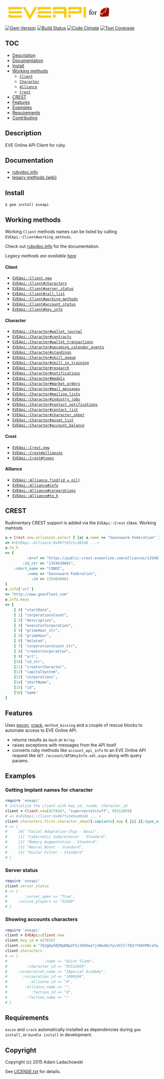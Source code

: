 ![EVEApi for ruby](https://github.com/aladac/eveapi/raw/master/doc/eveapi.png)

[![Gem Version](https://badge.fury.io/rb/eveapi.svg)](http://badge.fury.io/rb/eveapi)
[![Build Status](https://secure.travis-ci.org/aladac/eveapi.svg?branch=master)](https://travis-ci.org/aladac/eveapi)
[![Code Climate](https://codeclimate.com/github/aladac/eveapi/badges/gpa.svg)](https://codeclimate.com/github/aladac/eveapi)
[![Test Coverage](https://codeclimate.com/github/aladac/eveapi/badges/coverage.svg)](https://codeclimate.com/github/aladac/eveapi/coverage)

## TOC
- [Description](#desc)
- [Documentation](#doc)
- [Install](#install)
- [Working methods](#methods)
  - [`Client`](#client)
  - [`Character`](#character)
  - [`Alliance`](#alliance)
  - [`Crest`](#crest_methods)
- [CREST](#crest)
- [Features](#feats)
- [Examples](#examples)
- [Requirements](#reqs)
- [Contributing](https://github.com/aladac/eveapi/blob/master/CONTRIBUTING.md)

<a name="name"></a>
## Description
EVE Online API Client for ruby

<a name="doc"></a>
## Documentation
- [rubydoc.info](http://rdoc.info/gems/eveapi)
- [legacy methods (wiki)](https://github.com/aladac/eveapi/wiki)

<a name="install"></a>
## Install
    $ gem install eveapi

<a name="methods"></a>
## Working methods
Working `Client` methods names can be listed by calling `EVEApi::Client#working_methods`.

Check out [rubydoc.info](http://rdoc.info/gems/eveapi) for the documentation.

*Legacy methods are available [here](https://github.com/aladac/eveapi/wiki)*

<a name="client"></a>
#### Client

- [`EVEApi::Client.new`](http://www.rubydoc.info/gems/eveapi/EVEApi/Client)
- [`EVEApi::Client#characters`](http://www.rubydoc.info/gems/eveapi/EVEApi/Client#characters-instance_method)
- [`EVEApi::Client#server_status`](http://www.rubydoc.info/gems/eveapi/EVEApi/Client#server_status-instance_method)
- [`EVEApi::Client#call_list`](http://www.rubydoc.info/gems/eveapi/EVEApi/Client#call_list-instance_method)
- [`EVEApi::Client#working_methods`](http://www.rubydoc.info/gems/eveapi/EVEApi/Client#working_methods-instance_method)
- [`EVEApi::Client#account_status`](http://www.rubydoc.info/gems/eveapi/EVEApi/Client#account_status-instance_method)
- [`EVEApi::Client#key_info`](http://www.rubydoc.info/gems/eveapi/EVEApi/Client#key_info-instance_method)

<a name="characters"></a>
#### Character

- [`EVEApi::Character#wallet_journal`](http://www.rubydoc.info/gems/eveapi/EVEApi/Character#wallet_journal-instance_method)
- [`EVEApi::Character#contracts`](http://www.rubydoc.info/gems/eveapi/EVEApi/Character#contracts-instance_method)
- [`EVEApi::Character#wallet_transactions`](http://www.rubydoc.info/gems/eveapi/EVEApi/Character#wallet_transactions-instance_method)
- [`EVEApi::Character#upcoming_calendar_events`](http://www.rubydoc.info/gems/eveapi/EVEApi/Character#upcoming_calendar_events-instance_method)
- [`EVEApi::Character#standings`](http://www.rubydoc.info/gems/eveapi/EVEApi/Character#standings-instance_method)
- [`EVEApi::Character#skill_queue`](http://www.rubydoc.info/gems/eveapi/EVEApi/Character#wallet_journal-instance_method)
- [`EVEApi::Character#skill_in_training`](http://www.rubydoc.info/gems/eveapi/EVEApi/Character#skill_in_training-instance_method)
- [`EVEApi::Character#research`](http://www.rubydoc.info/gems/eveapi/EVEApi/Character#research-instance_method)
- [`EVEApi::Character#notifications`](http://www.rubydoc.info/gems/eveapi/EVEApi/Character#notifications-instance_method)
- [`EVEApi::Character#medals`](http://www.rubydoc.info/gems/eveapi/EVEApi/Character#medals-instance_method)
- [`EVEApi::Character#market_orders`](http://www.rubydoc.info/gems/eveapi/EVEApi/Character#market_orders-instance_method)
- [`EVEApi::Character#mail_messages`](http://www.rubydoc.info/gems/eveapi/EVEApi/Character#mail_messages-instance_method)
- [`EVEApi::Character#mailing_lists`](http://www.rubydoc.info/gems/eveapi/EVEApi/Character#mailing_lists-instance_method)
- [`EVEApi::Character#industry_jobs`](http://www.rubydoc.info/gems/eveapi/EVEApi/Character#industry_jobs-instance_method)
- [`EVEApi::Character#contact_notifications`](http://www.rubydoc.info/gems/eveapi/EVEApi/Character#contact_notifications-instance_method)
- [`EVEApi::Character#contact_list`](http://www.rubydoc.info/gems/eveapi/EVEApi/Character#contact_list-instance_method)
- [`EVEApi::Character#character_sheet`](http://www.rubydoc.info/gems/eveapi/EVEApi/Character#character_sheet-instance_method)
- [`EVEApi::Character#asset_list`](http://www.rubydoc.info/gems/eveapi/EVEApi/Character#asset_list-instance_method)
- [`EVEApi::Character#account_balance`](http://www.rubydoc.info/gems/eveapi/EVEApi/Character#account_balance-instance_method)

<a name="crest_methods"></a>
#### Crest

- [`EVEApi::Crest.new`](http://www.rubydoc.info/gems/eveapi/EVEApi/Crest)
- [`EVEApi::Crest#alliances`](http://www.rubydoc.info/gems/eveapi/EVEApi/Crest#alliances-instance_method)
- [`EVEApi::Crest#types`](http://www.rubydoc.info/gems/eveapi/EVEApi/Crest#types-instance_method)

<a name="alliance"></a>
#### Alliance

- [`EVEApi::Alliance.find(id = nil)`](http://www.rubydoc.info/gems/eveapi/EVEApi/Alliance#find-instance_method)
- [`EVEApi::Alliance#info`](http://www.rubydoc.info/gems/eveapi/EVEApi/Alliance#info-instance_method)
- [`EVEApi::Alliance#corporations`](http://www.rubydoc.info/gems/eveapi/EVEApi/Alliance#corporations-instance_method)
- [`EVEApi::Alliance#to_h`](http://www.rubydoc.info/gems/eveapi/EVEApi/Alliance#to_h-instance_method)

<a name="crest"></a>
## CREST

Rudimentary CREST support is added via the `EVEApi::Crest` class.
Working mehtods


```ruby
a = Crest.new.alliances.select { |a| a.name == "Goonswarm Federation" }.first
=> #<EVEApi::Alliance:0x007fd511c48248 ...>
a.to_h
=> {
          :href => "https://public-crest.eveonline.com/alliances/1354830081/",
        :id_str => "1354830081",
    :short_name => "CONDI",
          :name => "Goonswarm Federation",
            :id => 1354830081
}
a.info['url']
=> "http://www.goonfleet.com"
a.info.keys
=> [
    [ 0] "startDate",
    [ 1] "corporationsCount",
    [ 2] "description",
    [ 3] "executorCorporation",
    [ 4] "primeHour_str",
    [ 5] "primeHour",
    [ 6] "deleted",
    [ 7] "corporationsCount_str",
    [ 8] "creatorCorporation",
    [ 9] "url",
    [10] "id_str",
    [11] "creatorCharacter",
    [12] "capitalSystem",
    [13] "corporations",
    [14] "shortName",
    [15] "id",
    [16] "name"
]
```

<a name="feats"></a>
## Features

Uses [excon](https://github.com/excon/excon),  [crack](https://github.com/jnunemaker/crack), `method_missing` and a couple of rescue blocks to automate access to EVE Online API.
- returns results as `Hash` or `Array`
- raises exceptions with messages from the API itself
- converts ruby methods like `account_api_info` to an EVE Online API request like `GET /account/APIKeyInfo.xml.aspx` along with query params.

<a name="examples"></a>
## Examples

### Getting Implant names for character
```ruby
require 'eveapi'
# initialize the client with key_id, vcode, character_id
client = Client.new(4278167, "supersecretstuff", 95512059)
# => #<EVEApi::Client:0x007fe349ad0d48 ... >
client.characters.first.character_sheet[:implants].map { |i| i[:type_name] }
# => [
#     [0] "Social Adaptation Chip - Basic",
#     [1] "Cybernetic Subprocessor - Standard",
#     [2] "Memory Augmentation - Standard",
#     [3] "Neural Boost - Standard",
#     [4] "Ocular Filter - Standard"
# ]
```

### Server status
```ruby
require 'eveapi'
client.server_status
# => {
#        :server_open => "True",
#     :online_players => "32500"
# }
```

### Showing accounts characters

```ruby
require 'eveapi'
client = EVEApi::Client.new
client.key_id = 4278167
client.vcode = "7QJg6p5BZNpDBp2FIz39dGwa7jnNaXAuYyLUVitlTQ3rY60VPBcaTpJVfYIkiW5l"
client.characters
# => {
#                 :name => "Quint Slade",
#         :character_id => "95512059",
#     :corporation_name => "Imperial Academy",
#       :corporation_id => "1000166",
#          :alliance_id => "0",
#        :alliance_name => "",
#           :faction_id => "0",
#         :faction_name => ""
# }
```

## Requirements
<a name="reqs"></a>
`excon` and `crack` automatically installed as dependencies during `gem install`, or `bundle install` in development.

## Copyright

Copyright (c) 2015 Adam Ladachowski

See [LICENSE.txt](https://github.com/aladac/eveapi/blob/master/LICENSE.txt) for details.
